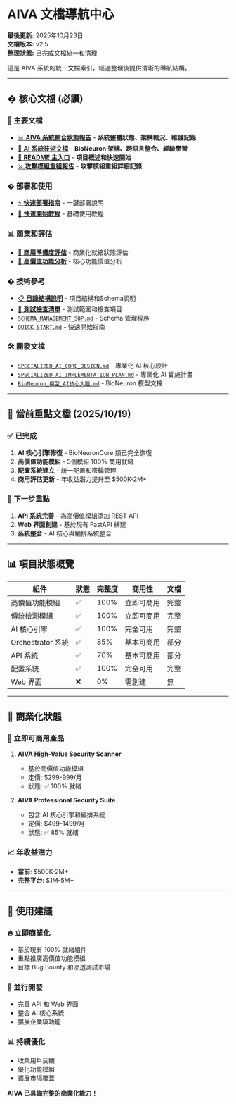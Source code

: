 # AIVA 文檔導航中心

**最後更新:** 2025年10月23日  
**文檔版本:** v2.5  
**整理狀態:** 已完成文檔統一和清理

這是 AIVA 系統的統一文檔索引，經過整理後提供清晰的導航結構。

---

## � 核心文檔 (必讀)

### 🎯 主要文檔
- [📊 **AIVA 系統整合狀態報告**](AIVA_SYSTEM_STATUS_UNIFIED.md) - **系統整體狀態、架構概況、維護記錄**
- [🧠 **AI 系統技術文檔**](AIVA_AI_TECHNICAL_DOCUMENTATION.md) - **BioNeuron 架構、跨語言整合、經驗學習**
- [📖 **README 主入口**](README.md) - **項目概述和快速開始**
- [⚔️ **攻擊模組重組報告**](ATTACK_MODULE_REORGANIZATION_REPORT.md) - **攻擊模組重組詳細記錄**

### � 部署和使用
- [⚡ **快速部署指南**](QUICK_DEPLOY.md) - 一鍵部署說明
- [🏁 **快速開始教程**](QUICK_START.md) - 基礎使用教程

### 📊 商業和評估
- [💼 **商用準備度評估**](COMMERCIAL_READINESS_ASSESSMENT.md) - 商業化就緒狀態評估
- [💎 **高價值功能分析**](HIGH_VALUE_FEATURES_ANALYSIS.md) - 核心功能價值分析

### � 技術參考
- [📋 **目錄結構說明**](SCHEMAS_DIRECTORIES_EXPLANATION.md) - 項目結構和Schema說明
- [🧪 **測試檢查清單**](DENG_DENG_RANGE_TEST_CHECKLIST.md) - 測試範圍和檢查項目
- [`SCHEMA_MANAGEMENT_SOP.md`](./SCHEMA_MANAGEMENT_SOP.md) - Schema 管理程序
- [`QUICK_START.md`](./QUICK_START.md) - 快速開始指南

### 🛠️ 開發文檔
- [`SPECIALIZED_AI_CORE_DESIGN.md`](./SPECIALIZED_AI_CORE_DESIGN.md) - 專業化 AI 核心設計
- [`SPECIALIZED_AI_IMPLEMENTATION_PLAN.md`](./SPECIALIZED_AI_IMPLEMENTATION_PLAN.md) - 專業化 AI 實施計畫
- [`BioNeuron_模型_AI核心大腦.md`](./BioNeuron_模型_AI核心大腦.md) - BioNeuron 模型文檔

---

## 🎯 當前重點文檔 (2025/10/19)

### ✅ 已完成
1. **AI 核心引擎修復** - BioNeuronCore 類已完全恢復
2. **高價值功能模組** - 5個模組 100% 商用就緒
3. **配置系統建立** - 統一配置和密鑰管理
4. **商用評估更新** - 年收益潛力提升至 $500K-2M+

### 🎯 下一步重點
1. **API 系統完善** - 為高價值模組添加 REST API
2. **Web 界面創建** - 基於現有 FastAPI 構建
3. **系統整合** - AI 核心與編排系統整合

---

## 📊 項目狀態概覽

| 組件 | 狀態 | 完整度 | 商用性 | 文檔 |
|------|------|--------|--------|------|
| 高價值功能模組 | ✅ | 100% | 立即可商用 | 完整 |
| 傳統檢測模組 | ✅ | 100% | 立即可商用 | 完整 |
| AI 核心引擎 | ✅ | 100% | 完全可用 | 完整 |
| Orchestrator 系統 | ✅ | 85% | 基本可商用 | 部分 |
| API 系統 | ✅ | 70% | 基本可商用 | 部分 |
| 配置系統 | ✅ | 100% | 完全可用 | 完整 |
| Web 界面 | ❌ | 0% | 需創建 | 無 |

---

## 💼 商業化狀態

### 🚀 立即可商用產品
1. **AIVA High-Value Security Scanner** 
   - 基於高價值功能模組
   - 定價: $299-999/月
   - 狀態: ✅ 100% 就緒

2. **AIVA Professional Security Suite**
   - 包含 AI 核心引擎和編排系統
   - 定價: $499-1499/月  
   - 狀態: ✅ 85% 就緒

### 📈 年收益潛力
- **當前**: $500K-2M+
- **完整平台**: $1M-5M+

---

## 🎯 使用建議

### 🔥 立即商業化
- 基於現有 100% 就緒組件
- 重點推廣高價值功能模組
- 目標 Bug Bounty 和滲透測試市場

### 🚧 並行開發  
- 完善 API 和 Web 界面
- 整合 AI 核心系統
- 擴展企業級功能

### 📊 持續優化
- 收集用戶反饋
- 優化功能模組
- 擴展市場覆蓋

**AIVA 已具備完整的商業化能力！**